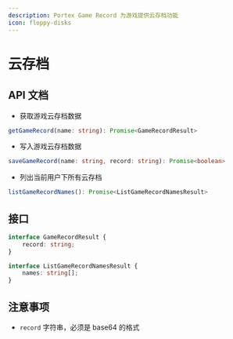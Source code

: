 ```yaml
---
description: Portex Game Record 为游戏提供云存档功能
icon: floppy-disks
---
```


# 云存档

## API 文档

* 获取游戏云存档数据

```typescript
getGameRecord(name: string): Promise<GameRecordResult>
```

* 写入游戏云存档数据

```typescript
saveGameRecord(name: string, record: string): Promise<boolean>
```

* 列出当前用户下所有云存档

```typescript
listGameRecordNames(): Promise<ListGameRecordNamesResult>
```

## 接口

```typescript
interface GameRecordResult {
    record: string;
}

interface ListGameRecordNamesResult {
    names: string[];
}
```

## 注意事项

* `record` 字符串，必须是 base64 的格式
